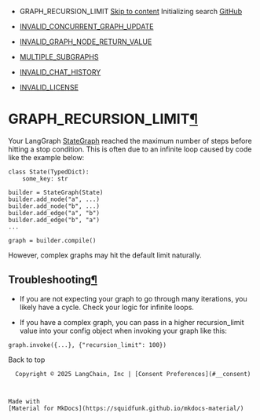 - GRAPH_RECURSION_LIMIT [Skip to content](#graph_recursion_limit) Initializing search [GitHub](https://github.com/langchain-ai/langgraph)

- [INVALID_CONCURRENT_GRAPH_UPDATE](../INVALID_CONCURRENT_GRAPH_UPDATE/)

- [INVALID_GRAPH_NODE_RETURN_VALUE](../INVALID_GRAPH_NODE_RETURN_VALUE/)

- [MULTIPLE_SUBGRAPHS](../MULTIPLE_SUBGRAPHS/)

- [INVALID_CHAT_HISTORY](../INVALID_CHAT_HISTORY/)

- [INVALID_LICENSE](../INVALID_LICENSE/)

[](https://github.com/langchain-ai/langgraph/edit/main/docs/docs/troubleshooting/errors/GRAPH_RECURSION_LIMIT.md)

# GRAPH_RECURSION_LIMIT[¶](#graph_recursion_limit)

Your LangGraph [StateGraph](https://langchain-ai.github.io/langgraph/reference/graphs/#langgraph.graph.state.StateGraph) reached the maximum number of steps before hitting a stop condition. This is often due to an infinite loop caused by code like the example below:

```
class State(TypedDict):
    some_key: str

builder = StateGraph(State)
builder.add_node("a", ...)
builder.add_node("b", ...)
builder.add_edge("a", "b")
builder.add_edge("b", "a")
...

graph = builder.compile()

```

However, complex graphs may hit the default limit naturally.

## Troubleshooting[¶](#troubleshooting)

- If you are not expecting your graph to go through many iterations, you likely have a cycle. Check your logic for infinite loops.

- If you have a complex graph, you can pass in a higher recursion_limit value into your config object when invoking your graph like this:

```
graph.invoke({...}, {"recursion_limit": 100})

```

  Back to top

      Copyright © 2025 LangChain, Inc | [Consent Preferences](#__consent)



    Made with
    [Material for MkDocs](https://squidfunk.github.io/mkdocs-material/)

[](https://langchain-ai.github.io/langgraphjs/)
[](https://github.com/langchain-ai/langgraph)
[](https://twitter.com/LangChainAI)